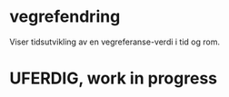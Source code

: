 # vegrefendring
Viser tidsutvikling av en vegreferanse-verdi i tid og rom. 

# UFERDIG, work in progress 
